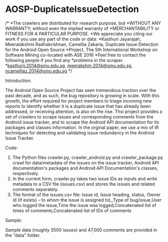 # AOSP-DuplicateIssueDetection

/*
*The crawlers are distributed for research purpose, but
*WITHOUT ANY WARRANTY; without even the implied warranty of
*MERCHANTABILITY or FITNESS FOR A PARTICULAR PURPOSE. 
*We appreciate you citing our work if you use any part of the code or data:
*Kasthuri Jayarajah, Meeralakshmi Radhakrishnan, Camellia Zakaria, Duplicate Issue Detection for the Android Open Source
*Project, The 5th International Workshop on Software Mining co-located with ASE 2016 
*Feel free to contact the following people if you find any
*problems in the scraper. 
*kasthurij.2014@smu.edu.sg, meerakshm.2014@smu.edu.sg, ncamelliaz.2014@smu.edu.sg 
*/

Introduction:

The Android Open Source Project has seen tremendous traction
over the past decade, and as such, the bug repository is growing
in scale. With this growth, the effort required for project members
to triage incoming new reports to identify whether it is a duplicate
issue that has already been addressed, or receiving attention,
is also on the rise. Thsi project provides a set of crawlers to scrape issues and corresponding comments from
the Android issue tracker, and to scrape the Android API documentation for its packages and classes information.
In the orginal paper, we use a mix of IR techniques for detecting and validating issue redundancy in the Android Issue Tracker.

Code:

1. The Python files crawler.py, crawler_android.py and crawler_package.py crawl for data/metadata of the issues on the issue tracker, Android API documentation's packages and Android API Documentation's classes, respectively.
2. In the current form, crawler.py takes two issue IDs as inputs and write metadata to a CSV file (issues.csv) and stores the issues and related comments separately.
3. The format of the issues.csv file:
Issue id, Issue heading, status, Owner id (if exists) – to whom the issue is assigned to),<ignore>,Type of bug/issue,User who logged the issue,Time the issue was logged,Concatenated list of times of comments,Concatenated list of IDs of comments


Sample:

Sample data (roughly 3500 issues) and 47,000 comments are provided in the "data" folder.


